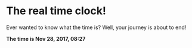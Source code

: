 # The real time clock!

Ever wanted to know what the time is? Well, your journey is about to end!

**The time is Nov 28, 2017, 08:27**